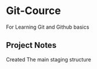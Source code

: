 # Git-Cource
For Learning Git and Github basics 

## Project Notes
Created The main staging structure 
